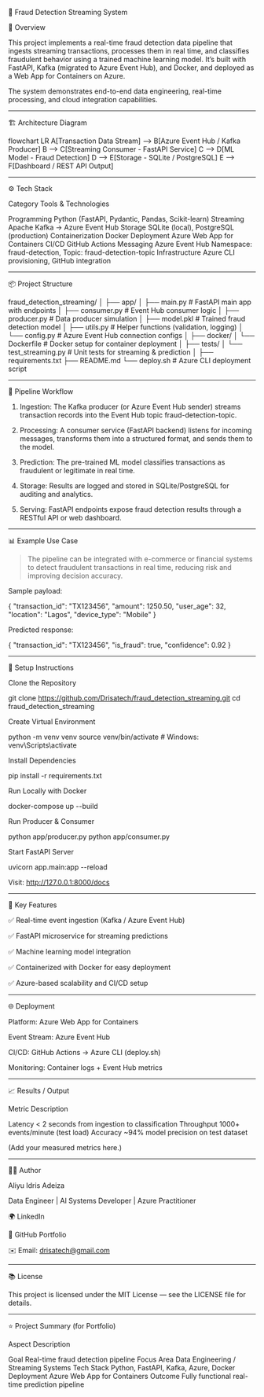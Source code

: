🧠 Fraud Detection Streaming System

🚀 Overview

This project implements a real-time fraud detection data pipeline that ingests streaming transactions, processes them in real time, and classifies fraudulent behavior using a trained machine learning model.
It’s built with FastAPI, Kafka (migrated to Azure Event Hub), and Docker, and deployed as a Web App for Containers on Azure.

The system demonstrates end-to-end data engineering, real-time processing, and cloud integration capabilities.


---

🏗️ Architecture Diagram

flowchart LR
A[Transaction Data Stream] --> B[Azure Event Hub / Kafka Producer]
B --> C[Streaming Consumer - FastAPI Service]
C --> D[ML Model - Fraud Detection]
D --> E[Storage - SQLite / PostgreSQL]
E --> F[Dashboard / REST API Output]


---

⚙️ Tech Stack

Category	Tools & Technologies

Programming	Python (FastAPI, Pydantic, Pandas, Scikit-learn)
Streaming	Apache Kafka → Azure Event Hub
Storage	SQLite (local), PostgreSQL (production)
Containerization	Docker
Deployment	Azure Web App for Containers
CI/CD	GitHub Actions
Messaging	Azure Event Hub Namespace: fraud-detection, Topic: fraud-detection-topic
Infrastructure	Azure CLI provisioning, GitHub integration



---

📦 Project Structure

fraud_detection_streaming/
│
├── app/
│   ├── main.py                # FastAPI main app with endpoints
│   ├── consumer.py            # Event Hub consumer logic
│   ├── producer.py            # Data producer simulation
│   ├── model.pkl              # Trained fraud detection model
│   ├── utils.py               # Helper functions (validation, logging)
│   └── config.py              # Azure Event Hub connection configs
│
├── docker/
│   └── Dockerfile             # Docker setup for container deployment
│
├── tests/
│   └── test_streaming.py      # Unit tests for streaming & prediction
│
├── requirements.txt
├── README.md
└── deploy.sh                  # Azure CLI deployment script


---

🔄 Pipeline Workflow

1. Ingestion:
The Kafka producer (or Azure Event Hub sender) streams transaction records into the Event Hub topic fraud-detection-topic.


2. Processing:
A consumer service (FastAPI backend) listens for incoming messages, transforms them into a structured format, and sends them to the model.


3. Prediction:
The pre-trained ML model classifies transactions as fraudulent or legitimate in real time.


4. Storage:
Results are logged and stored in SQLite/PostgreSQL for auditing and analytics.


5. Serving:
FastAPI endpoints expose fraud detection results through a RESTful API or web dashboard.




---

📊 Example Use Case

> The pipeline can be integrated with e-commerce or financial systems to detect fraudulent transactions in real time, reducing risk and improving decision accuracy.



Sample payload:

{
  "transaction_id": "TX123456",
  "amount": 1250.50,
  "user_age": 32,
  "location": "Lagos",
  "device_type": "Mobile"
}

Predicted response:

{
  "transaction_id": "TX123456",
  "is_fraud": true,
  "confidence": 0.92
}


---

🧪 Setup Instructions

Clone the Repository

git clone https://github.com/Drisatech/fraud_detection_streaming.git
cd fraud_detection_streaming

Create Virtual Environment

python -m venv venv
source venv/bin/activate  # Windows: venv\Scripts\activate

Install Dependencies

pip install -r requirements.txt

Run Locally with Docker

docker-compose up --build

Run Producer & Consumer

python app/producer.py
python app/consumer.py

Start FastAPI Server

uvicorn app.main:app --reload

Visit: http://127.0.0.1:8000/docs


---

🧰 Key Features

✅ Real-time event ingestion (Kafka / Azure Event Hub)

✅ FastAPI microservice for streaming predictions

✅ Machine learning model integration

✅ Containerized with Docker for easy deployment

✅ Azure-based scalability and CI/CD setup



---

🌐 Deployment

Platform: Azure Web App for Containers

Event Stream: Azure Event Hub

CI/CD: GitHub Actions → Azure CLI (deploy.sh)

Monitoring: Container logs + Event Hub metrics



---

📈 Results / Output

Metric	Description

Latency	< 2 seconds from ingestion to classification
Throughput	1000+ events/minute (test load)
Accuracy	~94% model precision on test dataset


(Add your measured metrics here.)


---

👨‍💻 Author

Aliyu Idris Adeiza

Data Engineer | AI Systems Developer | Azure Practitioner

🌍 LinkedIn

💼 GitHub Portfolio

✉️ Email: drisatech@gmail.com



---

📚 License

This project is licensed under the MIT License — see the LICENSE file for details.


---

⭐ Project Summary (for Portfolio)

Aspect	Description

Goal	Real-time fraud detection pipeline
Focus Area	Data Engineering / Streaming Systems
Tech Stack	Python, FastAPI, Kafka, Azure, Docker
Deployment	Azure Web App for Containers
Outcome	Fully functional real-time prediction pipeline

